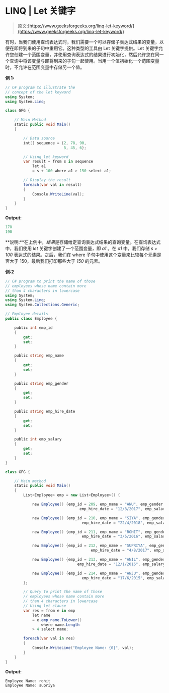 # LINQ | Let 关键字

> 原文:[https://www.geeksforgeeks.org/linq-let-keyword/](https://www.geeksforgeeks.org/linq-let-keyword/)

有时，当我们使用查询表达式时，我们需要一个可以存储子表达式结果的变量，以便在即将到来的子句中重用它。这种类型的工具由 Let 关键字提供。Let 关键字允许您创建一个范围变量，并使用查询表达式的结果进行初始化，然后允许您在同一个查询中将该变量与即将到来的子句一起使用。当用一个值初始化一个范围变量时，不允许在范围变量中存储另一个值。

**例 1:**

```cs
// C# program to illustrate the
// concept of the let keyword
using System;
using System.Linq;

class GFG {

    // Main Method
    static public void Main()
    {

        // Data source
        int[] sequence = {2, 78, 90,
                          5, 45, 6};

        // Using let keyword
        var result = from s in sequence
            let a1
            = s + 100 where a1 > 150 select a1;

        // Display the result
        foreach(var val in result)
        {
            Console.WriteLine(val);
        }
    }
}
```

**Output:**

```cs
178
190

```

**说明:**在上例中，*结果*是存储给定查询表达式结果的查询变量。在查询表达式中，我们使用 *let* 关键字创建了一个范围变量，即 *a1* 。在 *a1* 中，我们存储 *s + 100* 表达式的结果。之后，我们在 where 子句中使用这个变量来比较每个元素是否大于 150，最后我们打印那些大于 *150* 的元素。

**例:2**

```cs
// C# program to print the name of those
// employees whose name contain more
// than 4 characters in lowercase
using System;
using System.Linq;
using System.Collections.Generic;

// Employee details
public class Employee {

    public int emp_id
    {
        get;
        set;
    }

    public string emp_name
    {
        get;
        set;
    }

    public string emp_gender
    {
        get;
        set;
    }

    public string emp_hire_date
    {
        get;
        set;
    }

    public int emp_salary
    {
        get;
        set;
    }
}

class GFG {

    // Main method
    static public void Main()
    {
        List<Employee> emp = new List<Employee>() {

            new Employee() {emp_id = 209, emp_name = "ANU", emp_gender = "Female",
                                 emp_hire_date = "12/3/2017", emp_salary = 20000},

            new Employee() {emp_id = 210, emp_name = "SIYA", emp_gender = "Female",
                                  emp_hire_date = "22/4/2018", emp_salary = 30000},

            new Employee() {emp_id = 211, emp_name = "ROHIT", emp_gender = "Male",
                                  emp_hire_date = "3/5/2016", emp_salary = 40000},

            new Employee() {emp_id = 212, emp_name = "SUPRIYA", emp_gender = "Female",
                                      emp_hire_date = "4/8/2017", emp_salary = 40000},

            new Employee() {emp_id = 213, emp_name = "ANIL", emp_gender = "Male",
                                emp_hire_date = "12/1/2016", emp_salary = 40000},

            new Employee() {emp_id = 214, emp_name = "ANJU", emp_gender = "Female",
                                  emp_hire_date = "17/6/2015", emp_salary = 50000},
        };

        // Query to print the name of those
        // employees whose name contain more
        // than 4 characters in lowercase
        // Using let clause
        var res = from e in emp
            let name
            = e.emp_name.ToLower()
                where name.Length
            > 4 select name;

        foreach(var val in res)
        {
            Console.WriteLine("Employee Name: {0}", val);
        }
    }
}
```

**Output:**

```cs
Employee Name: rohit
Employee Name: supriya

```